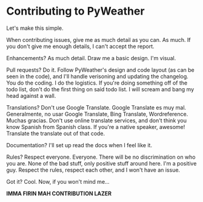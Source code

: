 # Contributing to PyWeather

Let's make this simple.

When contributing issues, give me as much detail as you can. As much. If you don't give me enough details, I can't accept the report.

Enhancements? As much detail. Draw me a basic design. I'm visual.

Pull requests? Do it. Follow PyWeather's design and code layout (as can be seen in the code), and I'll handle verisoning and updating the changelog. You do the coding. I do the logistics. If you're doing something off of the todo list, don't do the first thing on said todo list. I will scream and bang my head against a wall.

Translations? Don't use Google Translate. Google Translate es muy mal. Generalmente, no usar Google Translate, Bing Translate, Wordreference. Muchas gracias. Don't use online translate services, and don't think you know Spanish from Spanish class. If you're a native speaker, awesome! Translate the translate out of that code.

Documentation? I'll set up read the docs when I feel like it.

Rules? Respect everyone. Everyone. There will be no discrimination on who you are. None of the bad stuff, only positive stuff around here. I'm a positive guy. Respect the rules, respect each other, and I won't have an issue.

Got it? Cool. Now, if you won't mind me...

**IMMA FIRIN MAH CONTRIBUTION LAZER**
